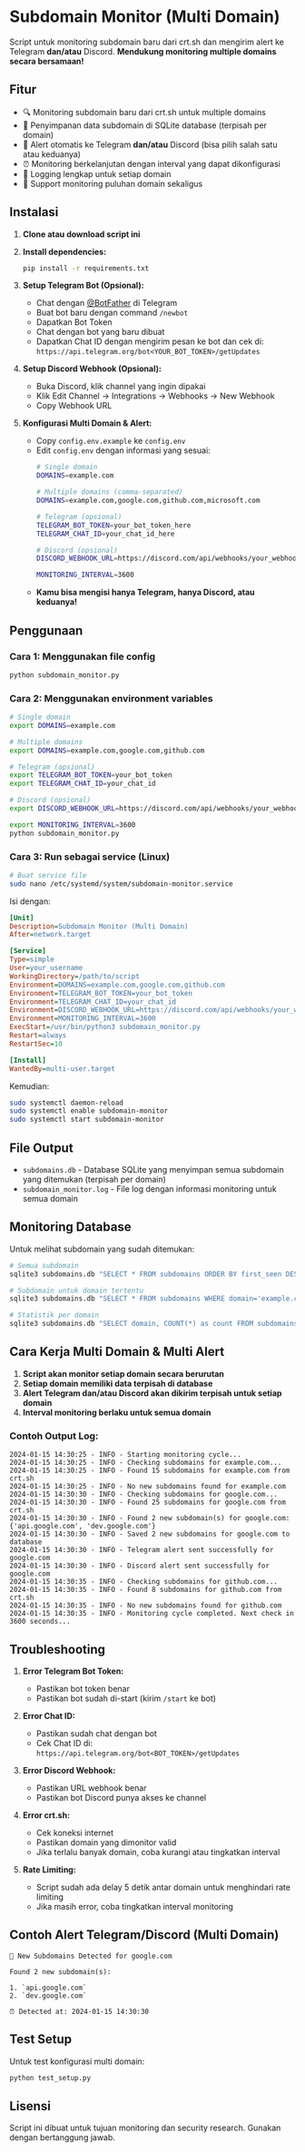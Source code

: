# Subdomain Monitor (Multi Domain)

Script untuk monitoring subdomain baru dari crt.sh dan mengirim alert ke Telegram **dan/atau** Discord.
**Mendukung monitoring multiple domains secara bersamaan!**

## Fitur

- 🔍 Monitoring subdomain baru dari crt.sh untuk multiple domains
- 💾 Penyimpanan data subdomain di SQLite database (terpisah per domain)
- 📱 Alert otomatis ke Telegram **dan/atau** Discord (bisa pilih salah satu atau keduanya)
- ⏰ Monitoring berkelanjutan dengan interval yang dapat dikonfigurasi
- 📝 Logging lengkap untuk setiap domain
- 🚀 Support monitoring puluhan domain sekaligus

## Instalasi

1. **Clone atau download script ini**

2. **Install dependencies:**
   ```bash
   pip install -r requirements.txt
   ```

3. **Setup Telegram Bot (Opsional):**
   - Chat dengan [@BotFather](https://t.me/BotFather) di Telegram
   - Buat bot baru dengan command `/newbot`
   - Dapatkan Bot Token
   - Chat dengan bot yang baru dibuat
   - Dapatkan Chat ID dengan mengirim pesan ke bot dan cek di: `https://api.telegram.org/bot<YOUR_BOT_TOKEN>/getUpdates`

4. **Setup Discord Webhook (Opsional):**
   - Buka Discord, klik channel yang ingin dipakai
   - Klik Edit Channel → Integrations → Webhooks → New Webhook
   - Copy Webhook URL

5. **Konfigurasi Multi Domain & Alert:**
   - Copy `config.env.example` ke `config.env`
   - Edit `config.env` dengan informasi yang sesuai:
     ```bash
     # Single domain
     DOMAINS=example.com
     
     # Multiple domains (comma-separated)
     DOMAINS=example.com,google.com,github.com,microsoft.com
     
     # Telegram (opsional)
     TELEGRAM_BOT_TOKEN=your_bot_token_here
     TELEGRAM_CHAT_ID=your_chat_id_here
     
     # Discord (opsional)
     DISCORD_WEBHOOK_URL=https://discord.com/api/webhooks/your_webhook_url_here
     
     MONITORING_INTERVAL=3600
     ```
   - **Kamu bisa mengisi hanya Telegram, hanya Discord, atau keduanya!**

## Penggunaan

### Cara 1: Menggunakan file config
```bash
python subdomain_monitor.py
```

### Cara 2: Menggunakan environment variables
```bash
# Single domain
export DOMAINS=example.com

# Multiple domains
export DOMAINS=example.com,google.com,github.com

# Telegram (opsional)
export TELEGRAM_BOT_TOKEN=your_bot_token
export TELEGRAM_CHAT_ID=your_chat_id

# Discord (opsional)
export DISCORD_WEBHOOK_URL=https://discord.com/api/webhooks/your_webhook_url_here

export MONITORING_INTERVAL=3600
python subdomain_monitor.py
```

### Cara 3: Run sebagai service (Linux)
```bash
# Buat service file
sudo nano /etc/systemd/system/subdomain-monitor.service
```

Isi dengan:
```ini
[Unit]
Description=Subdomain Monitor (Multi Domain)
After=network.target

[Service]
Type=simple
User=your_username
WorkingDirectory=/path/to/script
Environment=DOMAINS=example.com,google.com,github.com
Environment=TELEGRAM_BOT_TOKEN=your_bot_token
Environment=TELEGRAM_CHAT_ID=your_chat_id
Environment=DISCORD_WEBHOOK_URL=https://discord.com/api/webhooks/your_webhook_url_here
Environment=MONITORING_INTERVAL=3600
ExecStart=/usr/bin/python3 subdomain_monitor.py
Restart=always
RestartSec=10

[Install]
WantedBy=multi-user.target
```

Kemudian:
```bash
sudo systemctl daemon-reload
sudo systemctl enable subdomain-monitor
sudo systemctl start subdomain-monitor
```

## File Output

- `subdomains.db` - Database SQLite yang menyimpan semua subdomain yang ditemukan (terpisah per domain)
- `subdomain_monitor.log` - File log dengan informasi monitoring untuk semua domain

## Monitoring Database

Untuk melihat subdomain yang sudah ditemukan:
```bash
# Semua subdomain
sqlite3 subdomains.db "SELECT * FROM subdomains ORDER BY first_seen DESC;"

# Subdomain untuk domain tertentu
sqlite3 subdomains.db "SELECT * FROM subdomains WHERE domain='example.com' ORDER BY first_seen DESC;"

# Statistik per domain
sqlite3 subdomains.db "SELECT domain, COUNT(*) as count FROM subdomains GROUP BY domain;"
```

## Cara Kerja Multi Domain & Multi Alert

1. **Script akan monitor setiap domain secara berurutan**
2. **Setiap domain memiliki data terpisah di database**
3. **Alert Telegram dan/atau Discord akan dikirim terpisah untuk setiap domain**
4. **Interval monitoring berlaku untuk semua domain**

### Contoh Output Log:
```
2024-01-15 14:30:25 - INFO - Starting monitoring cycle...
2024-01-15 14:30:25 - INFO - Checking subdomains for example.com...
2024-01-15 14:30:25 - INFO - Found 15 subdomains for example.com from crt.sh
2024-01-15 14:30:25 - INFO - No new subdomains found for example.com
2024-01-15 14:30:30 - INFO - Checking subdomains for google.com...
2024-01-15 14:30:30 - INFO - Found 25 subdomains for google.com from crt.sh
2024-01-15 14:30:30 - INFO - Found 2 new subdomain(s) for google.com: {'api.google.com', 'dev.google.com'}
2024-01-15 14:30:30 - INFO - Saved 2 new subdomains for google.com to database
2024-01-15 14:30:30 - INFO - Telegram alert sent successfully for google.com
2024-01-15 14:30:30 - INFO - Discord alert sent successfully for google.com
2024-01-15 14:30:35 - INFO - Checking subdomains for github.com...
2024-01-15 14:30:35 - INFO - Found 8 subdomains for github.com from crt.sh
2024-01-15 14:30:35 - INFO - No new subdomains found for github.com
2024-01-15 14:30:35 - INFO - Monitoring cycle completed. Next check in 3600 seconds...
```

## Troubleshooting

1. **Error Telegram Bot Token:**
   - Pastikan bot token benar
   - Pastikan bot sudah di-start (kirim `/start` ke bot)

2. **Error Chat ID:**
   - Pastikan sudah chat dengan bot
   - Cek Chat ID di: `https://api.telegram.org/bot<BOT_TOKEN>/getUpdates`

3. **Error Discord Webhook:**
   - Pastikan URL webhook benar
   - Pastikan bot Discord punya akses ke channel

4. **Error crt.sh:**
   - Cek koneksi internet
   - Pastikan domain yang dimonitor valid
   - Jika terlalu banyak domain, coba kurangi atau tingkatkan interval

5. **Rate Limiting:**
   - Script sudah ada delay 5 detik antar domain untuk menghindari rate limiting
   - Jika masih error, coba tingkatkan interval monitoring

## Contoh Alert Telegram/Discord (Multi Domain)

```
🚨 New Subdomains Detected for google.com

Found 2 new subdomain(s):

1. `api.google.com`
2. `dev.google.com`

⏰ Detected at: 2024-01-15 14:30:30
```

## Test Setup

Untuk test konfigurasi multi domain:
```bash
python test_setup.py
```

## Lisensi

Script ini dibuat untuk tujuan monitoring dan security research. Gunakan dengan bertanggung jawab. 